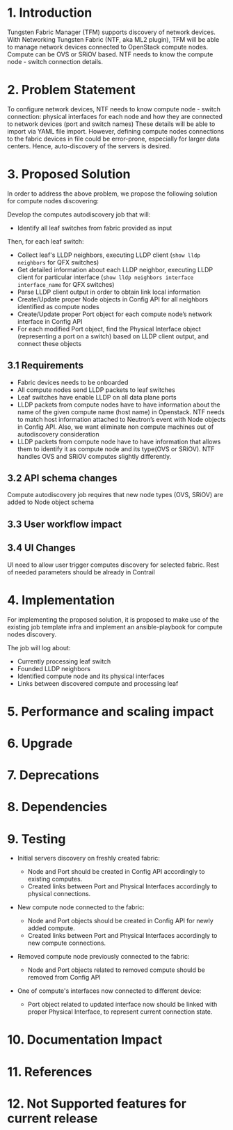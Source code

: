 # 1. Introduction
Tungsten Fabric Manager (TFM) supports discovery of network devices. With
Networking Tungsten Fabric (NTF, aka ML2 plugin), TFM will be able to manage network devices
connected to OpenStack compute nodes. Compute can be OVS or SRiOV based. 
NTF needs to know the compute node - switch connection details.

# 2. Problem Statement
To configure network devices, NTF needs to know compute node - switch connection: 
physical interfaces for each node and how they are connected to network devices (port and switch names)
These details will be able to import via YAML file import. However, defining compute nodes connections 
to the fabric devices in file could be error-prone, especially for larger data centers. 
Hence, auto-discovery of the servers is desired.

# 3. Proposed Solution
In order to address the above problem, we propose the following solution for
compute nodes discovering: 

Develop the computes autodiscovery job that will:
* Identify all leaf switches from fabric provided as input

Then, for each leaf switch:
* Collect leaf's LLDP neighbors, executing LLDP client (`show lldp neighbors` for QFX switches)
* Get detailed information about each LLDP neighbor, 
  executing LLDP client for particular interface (`show lldp neighbors interface interface_name` for QFX switches)  
* Parse LLDP client output in order to obtain link local information
* Create/Update proper Node objects in Config API for all neighbors identified as compute nodes 
* Create/Update proper Port object for each compute node’s network interface in Config API
* For each modified Port object, find the Physical Interface object (representing a port on a switch) 
  based on LLDP client output, and connect these objects

## 3.1 Requirements 
* Fabric devices needs to be onboarded
* All compute nodes send LLDP packets to leaf switches
* Leaf switches have enable LLDP on all data plane ports
* LLDP packets from compute nodes have to have information about the name of the given compute name (host name) 
  in Openstack. NTF needs to match host information attached to Neutron’s event with Node objects in Config API. 
  Also, we want eliminate non compute machines out of autodiscovery consideration
* LLDP packets from compute node have to have information that allows them to identify it as compute node 
  and its type(OVS or SRiOV). NTF handles OVS and SRiOV computes slightly differently. 

## 3.2 API schema changes
Compute autodiscovery job requires that new node types (OVS, SRiOV) are added to Node object schema 

## 3.3 User workflow impact

## 3.4 UI Changes
UI need to allow user trigger computes discovery for selected fabric.
Rest of needed parameters should be already in Contrail 

# 4. Implementation
For implementing the proposed solution, it is proposed to make use of the existing job template infra and 
implement an ansible-playbook for compute nodes discovery.

The job will log about: 
* Currently processing leaf switch
* Founded LLDP neighbors
* Identified compute node and its physical interfaces
* Links between discovered compute and processing leaf 

# 5. Performance and scaling impact

# 6. Upgrade

# 7. Deprecations

# 8. Dependencies

# 9. Testing

* Initial servers discovery on freshly created fabric:
  * Node and Port should be created in Config API accordingly to existing computes.
  * Created links between Port and Physical Interfaces accordingly to physical connections.  

* New compute node connected to the fabric:
  * Node and Port objects should be created in Config API for newly added compute.
  * Created links between Port and Physical Interfaces accordingly to new compute connections.

* Removed compute node previously connected to the fabric:
  * Node and Port objects related to removed compute should be removed from Config API

* One of compute's interfaces now connected to different device:
  * Port object related to updated interface now should be linked with proper Physical Interface, to
    represent current connection state. 
    
# 10. Documentation Impact

# 11. References

# 12. Not Supported features for current release
